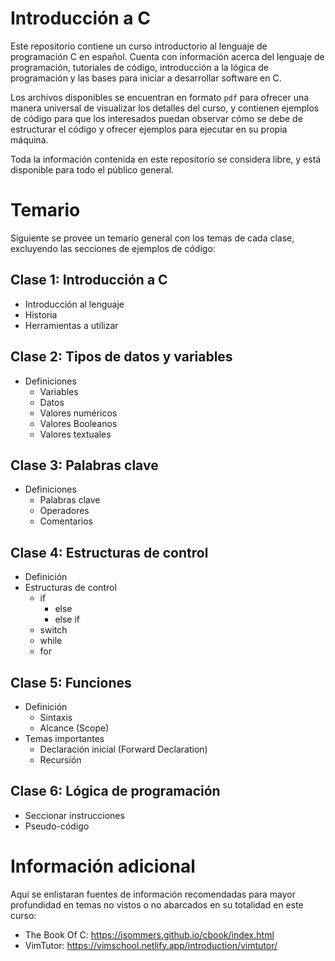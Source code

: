 # Introducción a C

Este repositorio contiene un curso introductorio al lenguaje de programación C en español. Cuenta con información acerca del lenguaje de programación, tutoriales de código, introducción a la lógica de programación y las bases para iniciar a desarrollar software en C.

Los archivos disponibles se encuentran en formato `pdf` para ofrecer una manera universal de visualizar los detalles del curso, y contienen ejemplos de código para que los interesados puedan observar cómo se debe de estructurar el código y ofrecer ejemplos para ejecutar en su propia máquina.

Toda la información contenida en este repositorio se considera libre, y está disponible para todo el público general.

# Temario

Siguiente se provee un temario general con los temas de cada clase, excluyendo las secciones de ejemplos de código:

## Clase 1: Introducción a C

- Introducción al lenguaje
- Historia
- Herramientas a utilizar

## Clase 2: Tipos de datos y variables

- Definiciones
  - Variables
  - Datos
  - Valores numéricos
  - Valores Booleanos
  - Valores textuales

## Clase 3: Palabras clave

- Definiciones
  - Palabras clave
  - Operadores
  - Comentarios

## Clase 4: Estructuras de control

- Definición
- Estructuras de control
  - if
    - else
    - else if
  - switch
  - while
  - for

## Clase 5: Funciones

- Definición
  - Sintaxis
  - Alcance (Scope)
- Temas importantes
  - Declaración inicial (Forward Declaration)
  - Recursión

## Clase 6: Lógica de programación

- Seccionar instrucciones
- Pseudo-código

# Información adicional

Aqui se enlistaran fuentes de información recomendadas para mayor profundidad en temas no vistos o no abarcados en su totalidad en este curso:

- The Book Of C: <https://jsommers.github.io/cbook/index.html>
- VimTutor: <https://vimschool.netlify.app/introduction/vimtutor/>
